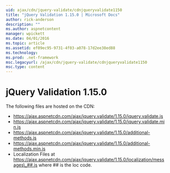 ```yaml
---
uid: ajax/cdn/jquery-validate/cdnjqueryvalidate1150
title: "jQuery Validation 1.15.0 | Microsoft Docs"
author: rick-anderson
description: ""
ms.author: aspnetcontent
manager: wpickett
ms.date: 04/01/2016
ms.topic: article
ms.assetid: ef09ec95-9731-4f03-a078-17d2ee38ed88
ms.technology: 
ms.prod: .net-framework
msc.legacyurl: /ajax/cdn/jquery-validate/cdnjqueryvalidate1150
msc.type: content
---
```

jQuery Validation 1.15.0
====================
The following files are hosted on the CDN:

- https://ajax.aspnetcdn.com/ajax/jquery.validate/1.15.0/jquery.validate.js
- https://ajax.aspnetcdn.com/ajax/jquery.validate/1.15.0/jquery.validate.min.js
- https://ajax.aspnetcdn.com/ajax/jquery.validate/1.15.0/additional-methods.js
- https://ajax.aspnetcdn.com/ajax/jquery.validate/1.15.0/additional-methods.min.js
- Localization Files at https://ajax.aspnetcdn.com/ajax/jquery.validate/1.15.0/localization/messages\_##.js where ## is the loc code.
